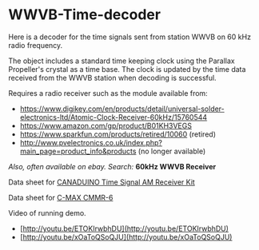 # WWVB-Time-decoder

Here is a decoder for the time signals sent from station WWVB on 60 kHz radio frequency.

The object includes a standard time keeping clock using the Parallax Propeller's crystal as a time base. The clock is updated by the time data received from the WWVB station when decoding is successful.

Requires a radio receiver such as the module available from: 
 - https://www.digikey.com/en/products/detail/universal-solder-electronics-ltd/Atomic-Clock-Receiver-60kHz/15760544 
 - https://www.amazon.com/gp/product/B01KH3VEGS 
 - https://www.sparkfun.com/products/retired/10060 (retired)
 - http://www.pvelectronics.co.uk/index.php?main_page=product_info&products (no longer available)

_Also, often available on ebay. Search:_ **60kHz WWVB Receiver**

Data sheet for [CANADUINO Time Signal AM Receiver Kit ](https://w8an.net/wwvb/CANADUINO_Atomic_Clock_Receiver_Kit_SMD.pdf)

Data sheet for [C-MAX CMMR-6](http://w8an.net/wwvb/CMMR-6P-A2-1.pdf)

Video of running demo.
 - [http://youtu.be/ETOKIrwbhDU](http://youtu.be/ETOKIrwbhDU) 
 - [http://youtu.be/xOaToQSoQJU](http://youtu.be/xOaToQSoQJU)
